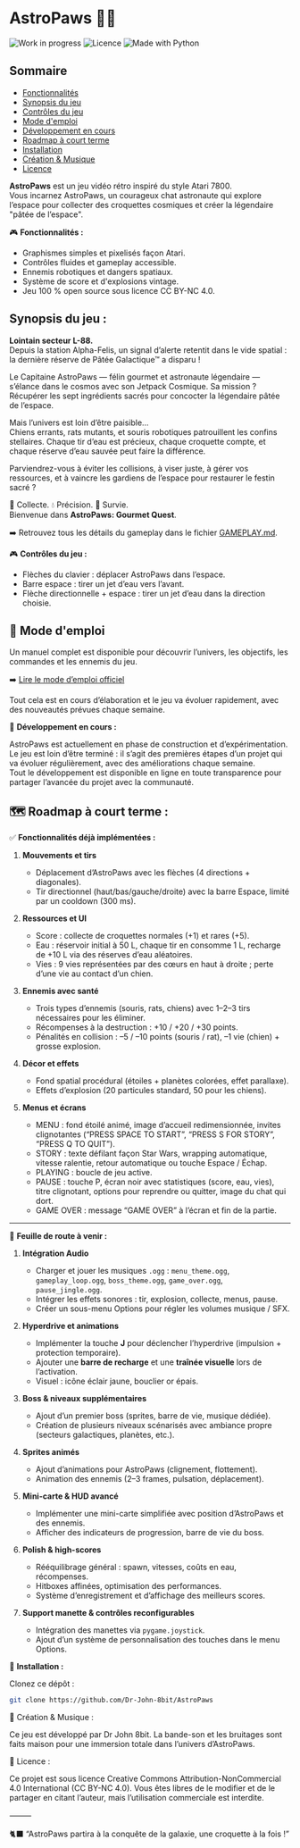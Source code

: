 # AstroPaws 🐾🚀

![Work in progress](https://img.shields.io/badge/status-work--in--progress-yellow)
![Licence](https://img.shields.io/badge/license-CC--BY--NC--4.0-blue)
![Made with Python](https://img.shields.io/badge/made%20with-Python-blue)

## Sommaire

- [Fonctionnalités](#fonctionnalités)
- [Synopsis du jeu](#synopsis-du-jeu)
- [Contrôles du jeu](#contrôles-du-jeu)
- [Mode d'emploi](#mode-demploi)
- [Développement en cours](#développement-en-cours)
- [Roadmap à court terme](#roadmap-à-court-terme)
- [Installation](#installation)
- [Création & Musique](#création--musique)
- [Licence](#licence)

**AstroPaws** est un jeu vidéo rétro inspiré du style Atari 7800.  
Vous incarnez AstroPaws, un courageux chat astronaute qui explore l’espace pour collecter des croquettes cosmiques et créer la légendaire "pâtée de l’espace".

🎮 **Fonctionnalités :**
- Graphismes simples et pixelisés façon Atari.
- Contrôles fluides et gameplay accessible.
- Ennemis robotiques et dangers spatiaux.
- Système de score et d'explosions vintage.
- Jeu 100 % open source sous licence CC BY-NC 4.0.

## Synopsis du jeu :

**Lointain secteur L-88.**  
Depuis la station Alpha-Felis, un signal d’alerte retentit dans le vide spatial : la dernière réserve de Pâtée Galactique™ a disparu !

Le Capitaine AstroPaws — félin gourmet et astronaute légendaire — s’élance dans le cosmos avec son Jetpack Cosmique. Sa mission ? Récupérer les sept ingrédients sacrés pour concocter la légendaire pâtée de l’espace.

Mais l’univers est loin d’être paisible…  
Chiens errants, rats mutants, et souris robotiques patrouillent les confins stellaires. Chaque tir d’eau est précieux, chaque croquette compte, et chaque réserve d’eau sauvée peut faire la différence.

Parviendrez-vous à éviter les collisions, à viser juste, à gérer vos ressources, et à vaincre les gardiens de l’espace pour restaurer le festin sacré ?

🧪 Collecte. 💧 Précision. 🐾 Survie.  
Bienvenue dans **AstroPaws: Gourmet Quest**.

➡️ Retrouvez tous les détails du gameplay dans le fichier [GAMEPLAY.md](GAMEPLAY.md).

🎮 **Contrôles du jeu :**

- Flèches du clavier : déplacer AstroPaws dans l’espace.
- Barre espace : tirer un jet d’eau vers l’avant.
- Flèche directionnelle + espace : tirer un jet d’eau dans la direction choisie.

## 📘 Mode d'emploi

Un manuel complet est disponible pour découvrir l’univers, les objectifs, les commandes et les ennemis du jeu.

➡️ [Lire le mode d’emploi officiel](MANUAL.md)

Tout cela est en cours d’élaboration et le jeu va évoluer rapidement, avec des nouveautés prévues chaque semaine.

🚧 **Développement en cours :**

AstroPaws est actuellement en phase de construction et d’expérimentation.  
Le jeu est loin d’être terminé : il s’agit des premières étapes d’un projet qui va évoluer régulièrement, avec des améliorations chaque semaine.  
Tout le développement est disponible en ligne en toute transparence pour partager l’avancée du projet avec la communauté.

## 🗺️ Roadmap à court terme :

✅ **Fonctionnalités déjà implémentées :**

1. **Mouvements et tirs**
   - Déplacement d’AstroPaws avec les flèches (4 directions + diagonales).
   - Tir directionnel (haut/bas/gauche/droite) avec la barre Espace, limité par un cooldown (300 ms).

2. **Ressources et UI**
   - Score : collecte de croquettes normales (+1) et rares (+5).
   - Eau : réservoir initial à 50 L, chaque tir en consomme 1 L, recharge de +10 L via des réserves d’eau aléatoires.
   - Vies : 9 vies représentées par des cœurs en haut à droite ; perte d’une vie au contact d’un chien.

3. **Ennemis avec santé**
   - Trois types d’ennemis (souris, rats, chiens) avec 1–2–3 tirs nécessaires pour les éliminer.
   - Récompenses à la destruction : +10 / +20 / +30 points.
   - Pénalités en collision : –5 / –10 points (souris / rat), –1 vie (chien) + grosse explosion.

4. **Décor et effets**
   - Fond spatial procédural (étoiles + planètes colorées, effet parallaxe).
   - Effets d’explosion (20 particules standard, 50 pour les chiens).

5. **Menus et écrans**
   - MENU : fond étoilé animé, image d’accueil redimensionnée, invites clignotantes (“PRESS SPACE TO START”, “PRESS S FOR STORY”, “PRESS Q TO QUIT”).
   - STORY : texte défilant façon Star Wars, wrapping automatique, vitesse ralentie, retour automatique ou touche Espace / Échap.
   - PLAYING : boucle de jeu active.
   - PAUSE : touche P, écran noir avec statistiques (score, eau, vies), titre clignotant, options pour reprendre ou quitter, image du chat qui dort.
   - GAME OVER : message “GAME OVER” à l’écran et fin de la partie.

---

🚀 **Feuille de route à venir :**

1. **Intégration Audio**
   - Charger et jouer les musiques `.ogg` : `menu_theme.ogg`, `gameplay_loop.ogg`, `boss_theme.ogg`, `game_over.ogg`, `pause_jingle.ogg`.
   - Intégrer les effets sonores : tir, explosion, collecte, menus, pause.
   - Créer un sous-menu Options pour régler les volumes musique / SFX.

2. **Hyperdrive et animations**
   - Implémenter la touche **J** pour déclencher l’hyperdrive (impulsion + protection temporaire).
   - Ajouter une **barre de recharge** et une **traînée visuelle** lors de l’activation.
   - Visuel : icône éclair jaune, bouclier or épais.

3. **Boss & niveaux supplémentaires**
   - Ajout d’un premier boss (sprites, barre de vie, musique dédiée).
   - Création de plusieurs niveaux scénarisés avec ambiance propre (secteurs galactiques, planètes, etc.).

4. **Sprites animés**
   - Ajout d’animations pour AstroPaws (clignement, flottement).
   - Animation des ennemis (2–3 frames, pulsation, déplacement).

5. **Mini-carte & HUD avancé**
   - Implémenter une mini-carte simplifiée avec position d’AstroPaws et des ennemis.
   - Afficher des indicateurs de progression, barre de vie du boss.

6. **Polish & high-scores**
   - Rééquilibrage général : spawn, vitesses, coûts en eau, récompenses.
   - Hitboxes affinées, optimisation des performances.
   - Système d’enregistrement et d’affichage des meilleurs scores.

7. **Support manette & contrôles reconfigurables**
   - Intégration des manettes via `pygame.joystick`.
   - Ajout d’un système de personnalisation des touches dans le menu Options.

💾 **Installation :**

Clonez ce dépôt :

```bash
git clone https://github.com/Dr-John-8bit/AstroPaws
```

🎨 Création & Musique :

Ce jeu est développé par Dr John 8bit.
La bande-son et les bruitages sont faits maison pour une immersion totale dans l’univers d’AstroPaws.

🧩 Licence :

Ce projet est sous licence Creative Commons Attribution-NonCommercial 4.0 International (CC BY-NC 4.0).
Vous êtes libres de le modifier et de le partager en citant l’auteur, mais l’utilisation commerciale est interdite.

⸻

🐈‍⬛ “AstroPaws partira à la conquête de la galaxie, une croquette à la fois !”
